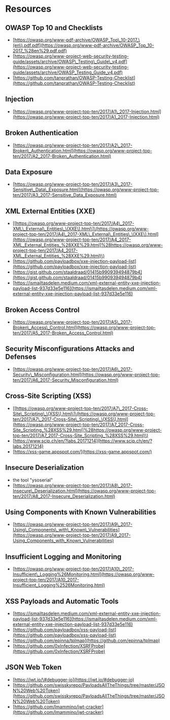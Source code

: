 # Resources

## OWASP Top 10 and Checklists

* [https://owasp.org/www-pdf-archive/OWASP_Top\_10-2017_\(en\).pdf.pdf](https://owasp.org/www-pdf-archive/OWASP_Top_10-2017_%28en%29.pdf.pdf)
* [https://owasp.org/www-project-web-security-testing-guide/assets/archive/OWASP\_Testing\_Guide\_v4.pdf](https://owasp.org/www-project-web-security-testing-guide/assets/archive/OWASP_Testing_Guide_v4.pdf)
* [https://github.com/tanprathan/OWASP-Testing-Checklist](https://github.com/tanprathan/OWASP-Testing-Checklist)

## Injection

* [https://owasp.org/www-project-top-ten/2017/A1\_2017-Injection.html](https://owasp.org/www-project-top-ten/2017/A1_2017-Injection.html)

## Broken Authentication

* [https://owasp.org/www-project-top-ten/2017/A2\_2017-Broken\_Authentication.html](https://owasp.org/www-project-top-ten/2017/A2_2017-Broken_Authentication.html)

## Data Exposure

* [https://owasp.org/www-project-top-ten/2017/A3\_2017-Sensitive\_Data\_Exposure.html](https://owasp.org/www-project-top-ten/2017/A3_2017-Sensitive_Data_Exposure.html)

## XML External Entities \(XXE\)

* \[[https://owasp.org/www-project-top-ten/2017/A4\_2017-XML\_External\_Entities\_\(XXE\).html\]\(https://owasp.org/www-project-top-ten/2017/A4\_2017-XML\_External\_Entities\_\(XXE\).html](https://owasp.org/www-project-top-ten/2017/A4_2017-XML_External_Entities_%28XXE%29.html]%28https://owasp.org/www-project-top-ten/2017/A4_2017-XML_External_Entities_%28XXE%29.html)\)
* [https://github.com/payloadbox/xxe-injection-payload-list](https://github.com/payloadbox/xxe-injection-payload-list)
* [https://gist.github.com/staaldraad/01415b990939494879b4](https://gist.github.com/staaldraad/01415b990939494879b4)
* [https://ismailtasdelen.medium.com/xml-external-entity-xxe-injection-payload-list-937d33e5e116](https://ismailtasdelen.medium.com/xml-external-entity-xxe-injection-payload-list-937d33e5e116)

## Broken Access Control

* [https://owasp.org/www-project-top-ten/2017/A5\_2017-Broken\_Access\_Control.html](https://owasp.org/www-project-top-ten/2017/A5_2017-Broken_Access_Control.html)

## Security Misconfigurations Attacks and Defenses

* [https://owasp.org/www-project-top-ten/2017/A6\_2017-Security\_Misconfiguration.html](https://owasp.org/www-project-top-ten/2017/A6_2017-Security_Misconfiguration.html)

## Cross-Site Scripting \(XSS\)

* \[[https://owasp.org/www-project-top-ten/2017/A7\_2017-Cross-Site\_Scripting\_\(XSS\).html\]\(https://owasp.org/www-project-top-ten/2017/A7\_2017-Cross-Site\_Scripting\_\(XSS\).html](https://owasp.org/www-project-top-ten/2017/A7_2017-Cross-Site_Scripting_%28XSS%29.html]%28https://owasp.org/www-project-top-ten/2017/A7_2017-Cross-Site_Scripting_%28XSS%29.html)\)
* [https://www.scip.ch/en/?labs.20171214](https://www.scip.ch/en/?labs.20171214)
* [https://xss-game.appspot.com/](https://xss-game.appspot.com/)

## Insecure Deserialization

* the tool "ysoserial"
* [https://owasp.org/www-project-top-ten/2017/A8\_2017-Insecure\_Deserialization.html](https://owasp.org/www-project-top-ten/2017/A8_2017-Insecure_Deserialization.html)

## Using Components with Known Vulnerabilities

* [https://owasp.org/www-project-top-ten/2017/A9\_2017-Using\_Components\_with\_Known\_Vulnerabilities](https://owasp.org/www-project-top-ten/2017/A9_2017-Using_Components_with_Known_Vulnerabilities)

## Insufficient Logging and Monitoring

* [https://owasp.org/www-project-top-ten/2017/A10\_2017-Insufficient\_Logging%26Monitoring.html](https://owasp.org/www-project-top-ten/2017/A10_2017-Insufficient_Logging%2526Monitoring.html)

## XSS Payloads and Automatic Tools

* [https://ismailtasdelen.medium.com/xml-external-entity-xxe-injection-payload-list-937d33e5e116](https://ismailtasdelen.medium.com/xml-external-entity-xxe-injection-payload-list-937d33e5e116)
* [https://github.com/payloadbox/xss-payload-list](https://github.com/payloadbox/xss-payload-list)
* [https://github.com/epinna/tplmap](https://github.com/epinna/tplmap)
* [https://github.com/0xInfection/XSRFProbe](https://github.com/0xInfection/XSRFProbe)

## JSON Web Token

* [https://jwt.io/\#debugger-io](https://jwt.io/#debugger-io)
* [https://github.com/swisskyrepo/PayloadsAllTheThings/tree/master/JSON%20Web%20Token](https://github.com/swisskyrepo/PayloadsAllTheThings/tree/master/JSON%20Web%20Token)
* [https://github.com/lmammino/jwt-cracker](https://github.com/lmammino/jwt-cracker)





